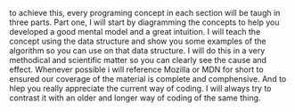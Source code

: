 to achieve this, every programing concept in each section will be taugh in three parts.
Part one, I will start by diagramming the concepts to help you developed a good mental model and a great intuition.
I will teach the concept using the data structure and show you some examples of the algorithm 
so you can use on that data structure. 
I will do this in a very methodical and scientific matter so you can clearly see the cause and effect.
Whenever possible i will reference Mozilla or MDN for short to ensured our coverage of the material
is complete and comphensive. And to hlep you really appreciate the current way of coding. 
I will always try to contrast it with an older and longer way of coding of the same thing.
